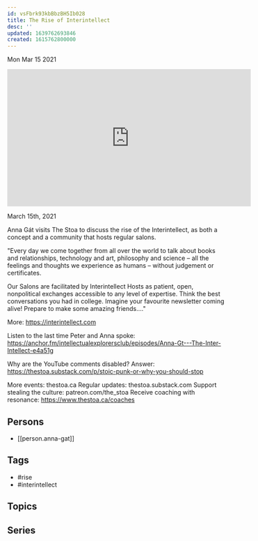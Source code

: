 ```yaml
---
id: vsFbrk93kbBbzBH5Ib028
title: The Rise of Interintellect
desc: ''
updated: 1639762693846
created: 1615762800000
---
```





Mon Mar 15 2021

<iframe width="560" height="315" src="https://www.youtube.com/embed/l2erIeJz-G8" title="The Rise of Interintellect w/ Anna Gát" frameborder="0" allow="accelerometer; autoplay; clipboard-write; encrypted-media; gyroscope; picture-in-picture" allowfullscreen ></iframe>

March 15th, 2021

Anna Gát visits The Stoa to discuss the rise of the Interintellect, as both a concept and a community that hosts regular salons.

"Every day we come together from all over the world to talk about books and relationships, technology and art, philosophy and science – all the feelings and thoughts we experience as humans – without judgement or certificates.

Our Salons are facilitated by Interintellect Hosts as patient, open, nonpolitical exchanges accessible to any level of expertise. Think the best conversations you had in college. Imagine your favourite newsletter coming alive! Prepare to make some amazing friends…."

More: https://interintellect.com

Listen to the last time Peter and Anna spoke: https://anchor.fm/intellectualexplorersclub/episodes/Anna-Gt---The-Inter-Intellect-e4a51g

Why are the YouTube comments disabled? Answer: https://thestoa.substack.com/p/stoic-punk-or-why-you-should-stop

More events: thestoa.ca
Regular updates: thestoa.substack.com
Support stealing the culture: patreon.com/the_stoa
Receive coaching with resonance: https://www.thestoa.ca/coaches

## Persons

- [[person.anna-gat]]

## Tags

- #rise
- #interintellect

## Topics



## Series



